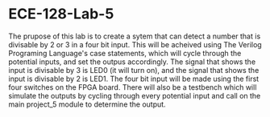 # ECE-128-Lab-5

The prupose of this lab is to create a sytem that can detect a number that is divisable by 2 or 3 in a four bit input.
This will be acheived using The Verilog Programing Language's case statements, which will cycle through the potential inputs,
and set the outpus accordingly. The signal that shows the input is divisable by 3 is LED0 (it will turn on), and the signal that
shows the input is divisable by 2 is LED1. The four bit input will be made using the first four switches on the FPGA board. There
will also be a testbench which will simulate the outputs by cycling through every potential input and call on the main project_5 
module to determine the output. 
